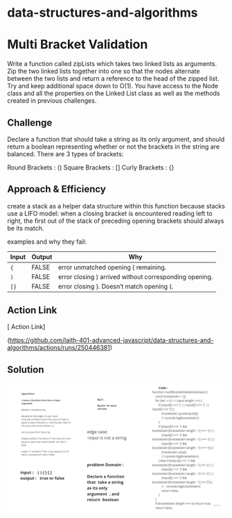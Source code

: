 # data-structures-and-algorithms

# Multi Bracket Validation

Write a function called zipLists which takes two linked lists as arguments. Zip the two linked lists together into one so that the nodes alternate between the two lists and return a reference to the head of the zipped list. Try and keep additional space down to O(1). You have access to the Node class and all the properties on the Linked List class as well as the methods created in previous challenges.
## Challenge
<!-- Description of the challenge -->
Declare a function that should take a string as its only argument, and should return a boolean representing whether or not the brackets in the string are balanced. There are 3 types of brackets:

Round Brackets : ()
Square Brackets : []
Curly Brackets : {}

## Approach & Efficiency
<!-- What approach did you take? Why? What is the Big O space/time for this approach? -->
create a stack as a helper data structure within this function because stacks use a LIFO model: when a closing bracket is encountered reading left to right, the first out of the stack of preceding opening brackets should always be its match.

examples and why they fail:

| Input | 	Output |	Why |
|-------|----------|--------|
| `{` |	FALSE |	error unmatched opening { remaining. |
| `)` |	FALSE |	error closing ) arrived without corresponding opening. |
| `[}` | FALSE |	error closing }. Doesn’t match opening (. |

## Action Link 

[ Action Link]

(https://github.com/laith-401-advanced-javascript/data-structures-and-algorithms/actions/runs/250446381)

## Solution
<!-- Embedded whiteboard image -->

![IMAGE](../../asset/bracket.jpg)

